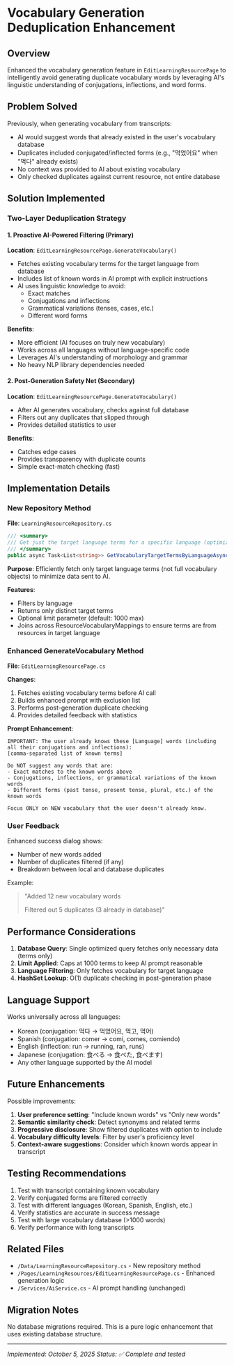 # Vocabulary Generation Deduplication Enhancement

## Overview

Enhanced the vocabulary generation feature in `EditLearningResourcePage` to intelligently avoid generating duplicate vocabulary words by leveraging AI's linguistic understanding of conjugations, inflections, and word forms.

## Problem Solved

Previously, when generating vocabulary from transcripts:

- AI would suggest words that already existed in the user's vocabulary database
- Duplicates included conjugated/inflected forms (e.g., "먹었어요" when "먹다" already exists)
- No context was provided to AI about existing vocabulary
- Only checked duplicates against current resource, not entire database

## Solution Implemented

### Two-Layer Deduplication Strategy

#### 1. Proactive AI-Powered Filtering (Primary)

**Location**: `EditLearningResourcePage.GenerateVocabulary()`

- Fetches existing vocabulary terms for the target language from database
- Includes list of known words in AI prompt with explicit instructions
- AI uses linguistic knowledge to avoid:
  - Exact matches
  - Conjugations and inflections
  - Grammatical variations (tenses, cases, etc.)
  - Different word forms

**Benefits**:

- More efficient (AI focuses on truly new vocabulary)
- Works across all languages without language-specific code
- Leverages AI's understanding of morphology and grammar
- No heavy NLP library dependencies needed

#### 2. Post-Generation Safety Net (Secondary)

**Location**: `EditLearningResourcePage.GenerateVocabulary()`

- After AI generates vocabulary, checks against full database
- Filters out any duplicates that slipped through
- Provides detailed statistics to user

**Benefits**:

- Catches edge cases
- Provides transparency with duplicate counts
- Simple exact-match checking (fast)

## Implementation Details

### New Repository Method

**File**: `LearningResourceRepository.cs`

```csharp
/// <summary>
/// Get just the target language terms for a specific language (optimized for AI prompts)
/// </summary>
public async Task<List<string>> GetVocabularyTargetTermsByLanguageAsync(string language, int? limit = null)
```

**Purpose**: Efficiently fetch only target language terms (not full vocabulary objects) to minimize data sent to AI.

**Features**:

- Filters by language
- Returns only distinct target terms
- Optional limit parameter (default: 1000 max)
- Joins across ResourceVocabularyMappings to ensure terms are from resources in target language

### Enhanced GenerateVocabulary Method

**File**: `EditLearningResourcePage.cs`

**Changes**:

1. Fetches existing vocabulary terms before AI call
2. Builds enhanced prompt with exclusion list
3. Performs post-generation duplicate checking
4. Provides detailed feedback with statistics

**Prompt Enhancement**:

```
IMPORTANT: The user already knows these [Language] words (including all their conjugations and inflections):
[comma-separated list of known terms]

Do NOT suggest any words that are:
- Exact matches to the known words above
- Conjugations, inflections, or grammatical variations of the known words
- Different forms (past tense, present tense, plural, etc.) of the known words

Focus ONLY on NEW vocabulary that the user doesn't already know.
```

### User Feedback

Enhanced success dialog shows:

- Number of new words added
- Number of duplicates filtered (if any)
- Breakdown between local and database duplicates

Example:
> "Added 12 new vocabulary words
>
> Filtered out 5 duplicates (3 already in database)"

## Performance Considerations

1. **Database Query**: Single optimized query fetches only necessary data (terms only)
2. **Limit Applied**: Caps at 1000 terms to keep AI prompt reasonable
3. **Language Filtering**: Only fetches vocabulary for target language
4. **HashSet Lookup**: O(1) duplicate checking in post-generation phase

## Language Support

Works universally across all languages:

- Korean (conjugation: 먹다 → 먹었어요, 먹고, 먹어)
- Spanish (conjugation: comer → comí, comes, comiendo)
- English (inflection: run → running, ran, runs)
- Japanese (conjugation: 食べる → 食べた, 食べます)
- Any other language supported by the AI model

## Future Enhancements

Possible improvements:

1. **User preference setting**: "Include known words" vs "Only new words"
2. **Semantic similarity check**: Detect synonyms and related terms
3. **Progressive disclosure**: Show filtered duplicates with option to include
4. **Vocabulary difficulty levels**: Filter by user's proficiency level
5. **Context-aware suggestions**: Consider which known words appear in transcript

## Testing Recommendations

1. Test with transcript containing known vocabulary
2. Verify conjugated forms are filtered correctly
3. Test with different languages (Korean, Spanish, English, etc.)
4. Verify statistics are accurate in success message
5. Test with large vocabulary database (>1000 words)
6. Verify performance with long transcripts

## Related Files

- `/Data/LearningResourceRepository.cs` - New repository method
- `/Pages/LearningResources/EditLearningResourcePage.cs` - Enhanced generation logic
- `/Services/AiService.cs` - AI prompt handling (unchanged)

## Migration Notes

No database migrations required. This is a pure logic enhancement that uses existing database structure.

---

*Implemented: October 5, 2025*
*Status: ✅ Complete and tested*
